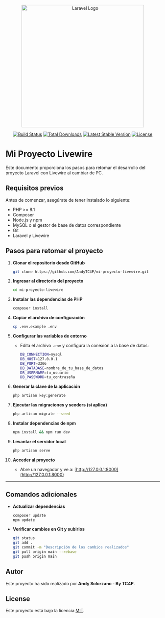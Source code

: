 <p align="center"><a href="https://laravel.com" target="_blank"><img src="https://raw.githubusercontent.com/laravel/art/master/logo-lockup/5%20SVG/2%20CMYK/1%20Full%20Color/laravel-logolockup-cmyk-red.svg" width="400" alt="Laravel Logo"></a></p>

<p align="center">
<a href="https://github.com/laravel/framework/actions"><img src="https://github.com/laravel/framework/workflows/tests/badge.svg" alt="Build Status"></a>
<a href="https://packagist.org/packages/laravel/framework"><img src="https://img.shields.io/packagist/dt/laravel/framework" alt="Total Downloads"></a>
<a href="https://packagist.org/packages/laravel/framework"><img src="https://img.shields.io/packagist/v/laravel/framework" alt="Latest Stable Version"></a>
<a href="https://packagist.org/packages/laravel/framework"><img src="https://img.shields.io/packagist/l/laravel/framework" alt="License"></a>
</p>

# Mi Proyecto Livewire

Este documento proporciona los pasos para retomar el desarrollo del proyecto Laravel con Livewire al cambiar de PC.

## Requisitos previos

Antes de comenzar, asegúrate de tener instalado lo siguiente:

- PHP >= 8.1
- Composer
- Node.js y npm
- MySQL o el gestor de base de datos correspondiente
- Git
- Laravel y Livewire

## Pasos para retomar el proyecto

1. **Clonar el repositorio desde GitHub**
   ```sh
   git clone https://github.com/AndyTC4P/mi-proyecto-livewire.git
   ```

2. **Ingresar al directorio del proyecto**
   ```sh
   cd mi-proyecto-livewire
   ```

3. **Instalar las dependencias de PHP**
   ```sh
   composer install
   ```

4. **Copiar el archivo de configuración**
   ```sh
   cp .env.example .env
   ```

5. **Configurar las variables de entorno**
   - Edita el archivo `.env` y configura la conexión a la base de datos:
     ```sh
     DB_CONNECTION=mysql
     DB_HOST=127.0.0.1
     DB_PORT=3306
     DB_DATABASE=nombre_de_tu_base_de_datos
     DB_USERNAME=tu_usuario
     DB_PASSWORD=tu_contraseña
     ```

6. **Generar la clave de la aplicación**
   ```sh
   php artisan key:generate
   ```

7. **Ejecutar las migraciones y seeders (si aplica)**
   ```sh
   php artisan migrate --seed
   ```

8. **Instalar dependencias de npm**
   ```sh
   npm install && npm run dev
   ```

9. **Levantar el servidor local**
   ```sh
   php artisan serve
   ```

10. **Acceder al proyecto**
    - Abre un navegador y ve a: [http://127.0.0.1:8000](http://127.0.0.1:8000)

---

## Comandos adicionales

- **Actualizar dependencias**
  ```sh
  composer update
  npm update
  ```

- **Verificar cambios en Git y subirlos**
  ```sh
  git status
  git add .
  git commit -m "Descripción de los cambios realizados"
  git pull origin main --rebase
  git push origin main
  ```

## Autor

Este proyecto ha sido realizado por **Andy Solorzano - By TC4P**.

## License

Este proyecto está bajo la licencia [MIT](https://opensource.org/licenses/MIT).